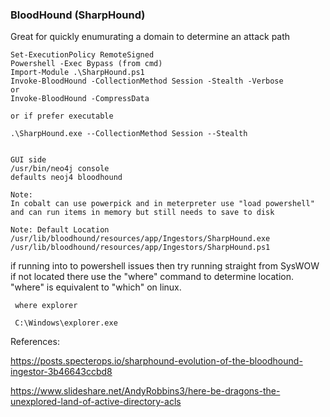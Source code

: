 ### BloodHound \(SharpHound\)

Great for quickly enumurating a domain to determine an attack path

```
Set-ExecutionPolicy RemoteSigned
Powershell -Exec Bypass (from cmd)
Import-Module .\SharpHound.ps1
Invoke-BloodHound -CollectionMethod Session -Stealth -Verbose
or
Invoke-BloodHound -CompressData

or if prefer executable

.\SharpHound.exe --CollectionMethod Session --Stealth


GUI side
/usr/bin/neo4j console
defaults neoj4 bloodhound

Note:
In cobalt can use powerpick and in meterpreter use "load powershell" and can run items in memory but still needs to save to disk

Note: Default Location
/usr/lib/bloodhound/resources/app/Ingestors/SharpHound.exe
/usr/lib/bloodhound/resources/app/Ingestors/SharpHound.ps1
```

if running into to powershell issues then try running straight from SysWOW if not located there use the "where" command to determine location. "where" is equivalent to "which" on linux.

```
 where explorer

 C:\Windows\explorer.exe
```



References:

https://posts.specterops.io/sharphound-evolution-of-the-bloodhound-ingestor-3b46643ccbd8

https://www.slideshare.net/AndyRobbins3/here-be-dragons-the-unexplored-land-of-active-directory-acls





